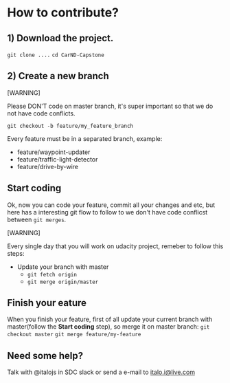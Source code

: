 # How to contribute?

## 1) Download the project.
`git clone ....`
`cd CarND-Capstone`

## 2) Create a new branch
[WARNING] 

Please DON'T code on master branch, it's super important so that we do not have code conflicts.

`git checkout -b feature/my_feature_branch`

Every feature must be in a separated branch, example:
- feature/waypoint-updater
- feature/traffic-light-detector
- feature/drive-by-wire

## Start coding

Ok, now you can code your feature, commit all your changes and etc, but here has a interesting git flow to follow to we don't have code conflicst between `git merges`.

[WARNING]

Every single day that you will work on udacity project, remeber to follow this steps:
- Update your branch with master
    - `git fetch origin`
    - `git merge origin/master`

## Finish your eature
When you finish your feature, first of all update your current branch with master(follow the **Start coding** step), so merge it on master branch:
`git checkout master`
`git merge feature/my-feature`

## Need some help?
Talk with @italojs in SDC slack or send a e-mail to italo.i@live.com